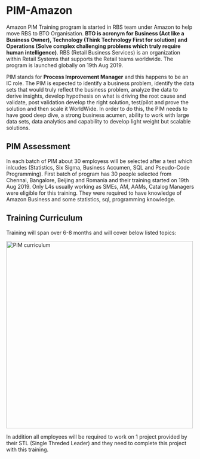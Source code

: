 # PIM-Amazon
Amazon PIM Training program is started in RBS team under Amazon to help move RBS to BTO Organisation. **BTO is acronym for Business (Act like a Business Owner), Technology (Think Technology First for solution) and Operations (Solve complex challenging problems which truly require human intelligence)**. RBS (Retail Business Services) is an organization within Retail Systems that supports the Retail teams worldwide. The program is launched globally on 19th Aug 2019. 

PIM stands for **Process Improvement Manager** and this happens to be an IC role. The PIM is expected to identify a business problem, identify the data sets that would truly reflect the business problem, analyze the data to derive insights, develop hypothesis on what is driving the root cause and validate, post validation develop the right solution, test/pilot and prove the solution and then scale it WorldWide. In order to do this, the PIM needs to have good deep dive, a strong business acumen, ability to work with large data sets, data analytics and capability to develop light weight but scalable solutions.

## PIM Assessment

In each batch of PIM about 30 employess will be selected after a test which inlcudes (Statistics, Six Sigma, Business Accumen, SQL and Pseudo-Code Programming). First batch of program has 30 people selected from Chennai, Bangalore, Beijing and Romania and their training started on 19th Aug 2019. Only L4s usually working as SMEs, AM, AAMs, Catalog Managers were eligible for this training. They were required to have knowledge of Amazon Business and some statistics, sql, programming knowledge.

## Training Curriculum

Training will span over 6-8 months and will cover below listed topics:

<img src="https://github.com/akash211/PIM-amazon/blob/master/1565697637254-130.png" title="PIM curriculum" width="500" height="500">

In addition all employees will be required to work on 1 project provided by their STL (Single Threded Leader) and they need to complete this project with this training.



